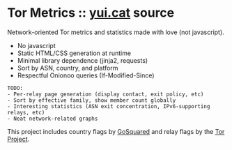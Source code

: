# Tor Metrics :: [yui.cat](https://yui.cat/) source

Network-oriented Tor metrics and statistics made with love (not javascript).

* No javascript
* Static HTML/CSS generation at runtime
* Minimal library dependence (jinja2, requests)
* Sort by ASN, country, and platform
* Respectful Onionoo queries (If-Modified-Since)

```
TODO:
- Per-relay page generation (display contact, exit policy, etc)
- Sort by effective family, show member count globally
- Interesting statistics (ASN exit concentration, IPv6-supporting relays, etc)
- Neat network-related graphs
```

This project includes country flags by [GoSquared](https://github.com/gosquared/flags) and relay flags by the [Tor Project](https://www.torproject.org/).

